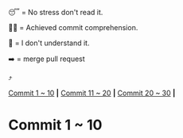 

😴 =  No stress don't read it.

🤔✅ = Achieved commit comprehension.

🤯 = I don't understand it.

➡️ = merge pull request

⤴️

[Commit 1 ~ 10](#commit-1--10) **|**
[Commit 11 ~ 20](#commit-11--20) **|**
[Commit 20 ~ 30](#commit-20--30) **|**

# Commit 1 ~ 10
